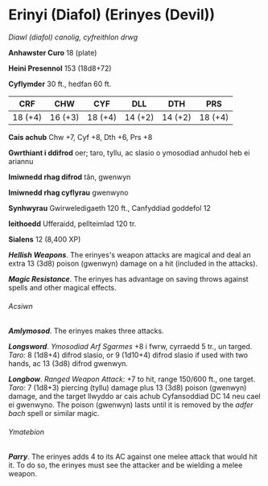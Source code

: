 # Erinyi (Diafol) (Erinyes (Devil))

*Diawl (diafol) canolig, cyfreithlon drwg*

**Anhawster Curo** 18 (plate)

**Heini Presennol** 153 (18d8+72)

**Cyflymder** 30 ft., hedfan 60 ft.

| CRF     | CHW     | CYF     | DLL     | DTH     | PRS     |
|---------|---------|---------|---------|---------|---------|
| 18 (+4) | 16 (+3) | 18 (+4) | 14 (+2) | 14 (+2) | 18 (+4) |

**Cais achub** Chw +7, Cyf +8, Dth +6, Prs +8

**Gwrthiant i ddifrod** oer; taro, tyllu, ac slasio o ymosodiad anhudol heb ei ariannu

**Imiwnedd rhag difrod** tân, gwenwyn

**Imiwnedd rhag cyflyrau** gwenwyno

**Synhwyrau** Gwirweledigaeth 120 ft., Canfyddiad goddefol 12

**Ieithoedd** Ufferaidd, pellteimlad 120 tr.

**Sialens** 12 (8,400 XP)

***Hellish Weapons***. The erinyes's weapon attacks are magical and deal an extra 13 (3d8) poison (gwenwyn) damage on a hit (included in the attacks).

***Magic Resistance***. The erinyes has advantage on saving throws against spells and other magical effects.

###### Acsiwn

***Amlymosod***. The erinyes makes three attacks.

***Longsword***. *Ymosodiad Arf Sgarmes* +8 i fwrw, cyrraedd 5 tr., un targed. *Taro:* 8 (1d8+4) difrod slasio, or 9 (1d10+4) difrod slasio if used with two hands, ac 13 (3d8) difrod gwenwyn.

***Longbow***. *Ranged Weapon Attack:* +7 to hit, range 150/600 ft., one target. *Taro:* 7 (1d8+3) piercing (tyllu) damage plus 13 (3d8) poison (gwenwyn) damage, and the target llwyddo ar cais achub Cyfansoddiad DC 14 neu cael ei gwenwyno. The poison (gwenwyn) lasts until it is removed by the *adfer bach* spell or similar magic.

###### Ymatebion

***Parry***. The erinyes adds 4 to its AC against one melee attack that would hit it. To do so, the erinyes must see the attacker and be wielding a melee weapon.